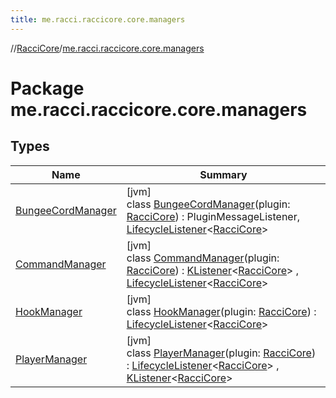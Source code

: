 ```yaml
---
title: me.racci.raccicore.core.managers
---
```

//[RacciCore](../../index.html)/[me.racci.raccicore.core.managers](index.html)



# Package me.racci.raccicore.core.managers



## Types


| Name | Summary |
|---|---|
| [BungeeCordManager](-bungee-cord-manager/index.html) | [jvm]<br>class [BungeeCordManager](-bungee-cord-manager/index.html)(plugin: [RacciCore](../me.racci.raccicore.core/-racci-core/index.html)) : PluginMessageListener, [LifecycleListener](../me.racci.raccicore.api.lifecycle/-lifecycle-listener/index.html)&lt;[RacciCore](../me.racci.raccicore.core/-racci-core/index.html)&gt; |
| [CommandManager](-command-manager/index.html) | [jvm]<br>class [CommandManager](-command-manager/index.html)(plugin: [RacciCore](../me.racci.raccicore.core/-racci-core/index.html)) : [KListener](../me.racci.raccicore.api.extensions/-k-listener/index.html)&lt;[RacciCore](../me.racci.raccicore.core/-racci-core/index.html)&gt; , [LifecycleListener](../me.racci.raccicore.api.lifecycle/-lifecycle-listener/index.html)&lt;[RacciCore](../me.racci.raccicore.core/-racci-core/index.html)&gt; |
| [HookManager](-hook-manager/index.html) | [jvm]<br>class [HookManager](-hook-manager/index.html)(plugin: [RacciCore](../me.racci.raccicore.core/-racci-core/index.html)) : [LifecycleListener](../me.racci.raccicore.api.lifecycle/-lifecycle-listener/index.html)&lt;[RacciCore](../me.racci.raccicore.core/-racci-core/index.html)&gt; |
| [PlayerManager](-player-manager/index.html) | [jvm]<br>class [PlayerManager](-player-manager/index.html)(plugin: [RacciCore](../me.racci.raccicore.core/-racci-core/index.html)) : [LifecycleListener](../me.racci.raccicore.api.lifecycle/-lifecycle-listener/index.html)&lt;[RacciCore](../me.racci.raccicore.core/-racci-core/index.html)&gt; , [KListener](../me.racci.raccicore.api.extensions/-k-listener/index.html)&lt;[RacciCore](../me.racci.raccicore.core/-racci-core/index.html)&gt; |

